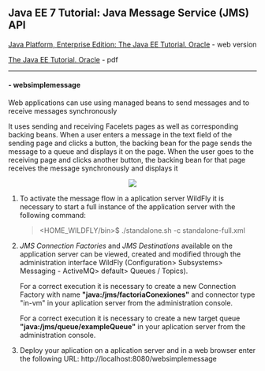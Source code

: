 ## Java EE 7 Tutorial: Java Message Service (JMS) API

[Java Platform, Enterprise Edition: The Java EE Tutorial. Oracle](https://docs.oracle.com/javaee/7/tutorial/) - web version

[The Java EE Tutorial. Oracle](https://docs.oracle.com/javaee/7/JEETT.pdf) - pdf
___
#### - **websimplemessage**

Web applications can use using managed beans to send messages and to receive messages synchronously

It uses sending and receiving Facelets pages as well as corresponding backing beans. When a user enters a message in the text field of the sending page and clicks a button, the backing bean for the page sends the message to a queue and displays it on the page. When the user goes to the receiving page and clicks another button, the backing bean for that page receives the message synchronously and displays it

<p align="center">
    <img src="https://docs.oracle.com/javaee/7/tutorial/img/jeett_dt_035.png">
</p>

1. To activate the message flow in a aplication server WildFly it is necessary to start a full instance of the application server with the following command:
   ><HOME_WILDFLY/bin>$ ./standalone.sh -c standalone-full.xml

2. *JMS Connection Factories* and *JMS Destinations* available on the application server can be viewed, created and modified through the administration interface WildFly (Configuration> Subsystems> Messaging - ActiveMQ> default> Queues / Topics).

   For a correct execution it is necessary to create a new Connection Factory with name **"java:/jms/factoriaConexiones"** and connector type "in-vm" in your aplication server from the administration console.

   For a correct execution it is necessary to create a new target queue **"java:/jms/queue/exampleQueue"** in your aplication server from the administration console.

3. Deploy your aplication on a aplication server and in a web browser enter the following URL:
http://localhost:8080/websimplemessage